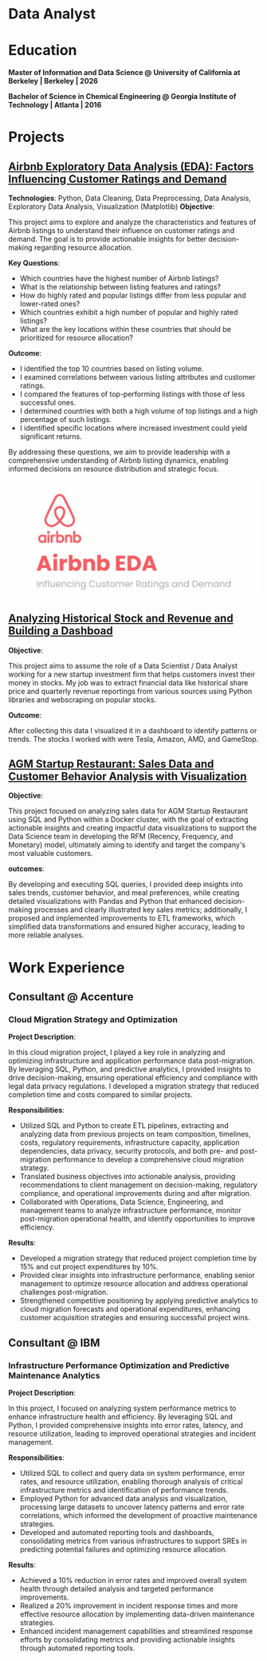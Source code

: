 # Data Analyst

# Education
**Master of Information and Data Science @  University of California at Berkeley | Berkeley | 2026**

**Bachelor of Science in Chemical Engineering @  Georgia Institute of Technology | Atlanta | 2016**

# Projects
## [Airbnb Exploratory Data Analysis (EDA): Factors Influencing Customer Ratings and Demand ](https://github.com/vndayambaje/Airbnb_EDA_Project)
  **Technologies**: 
    Python, Data Cleaning, Data Preprocessing, Data Analysis, Exploratory Data Analysis, Visualization (Matplotlib)
  **Objective**: 
  
  This project aims to explore and analyze the characteristics and features of Airbnb listings to understand their influence on customer ratings and demand. The goal is to provide actionable 
  insights for better decision-making regarding resource allocation.

  **Key Questions**:
  - Which countries have the highest number of Airbnb listings?
  - What is the relationship between listing features and ratings?    
  - How do highly rated and popular listings differ from less popular and lower-rated ones?    
  - Which countries exhibit a high number of popular and highly rated listings?    
  - What are the key locations within these countries that should be prioritized for resource allocation?
    
  **Outcome**: 
  - I identified the top 10 countries based on listing volume.
  - I examined correlations between various listing attributes and customer ratings.
  - I compared the features of top-performing listings with those of less successful ones.
  - I determined countries with both a high volume of top listings and a high percentage of such listings.
  - I identified specific locations where increased investment could yield significant returns.

  By addressing these questions, we aim to provide leadership with a comprehensive understanding of Airbnb listing dynamics, enabling informed decisions on resource distribution and strategic 
  focus.

  ![PLACEHOLDER FOR IMAGE](/assets/img/Airbnb.jpg)
## [Analyzing Historical Stock and Revenue and Building a Dashboad](https://github.com/vndayambaje/Analyzing-Historical-Stock-Revenue-Data-and-Building-a-Dashboard.git)

  **Objective**: 
  
  This project aims to assume the role of a Data Scientist / Data Analyst working for a new startup investment firm that helps customers invest their money in stocks. My job was to extract 
  financial data like historical share price and quarterly revenue reportings from various sources using Python libraries and webscraping on popular stocks. 
  
  **Outcome**:
  
  After collecting this data I visualized it in a dashboard to identify patterns or trends. The stocks I worked with were Tesla, Amazon, AMD, and GameStop.
## [AGM Startup Restaurant: Sales Data and Customer Behavior Analysis with Visualization](https://github.com/vndayambaje/ACM-Startup-Restaurant-Sales-Data-and-Customer-Behavior-Analysis-with-Visualization.git)
  **Objective**: 
  
  This project focused on analyzing sales data for AGM Startup Restaurant using SQL and Python within a Docker cluster, with the goal of extracting actionable insights and creating impactful 
  data visualizations to support the Data Science team in developing the RFM (Recency, Frequency, and Monetary) model, ultimately aiming to identify and target the company's most valuable customers.
  
  **outcomes**: 
  
  By developing and executing SQL queries, I provided deep insights into sales trends, customer behavior, and meal preferences, while creating detailed visualizations with Pandas and Python 
  that enhanced decision-making processes and clearly illustrated key sales metrics; additionally, I proposed and implemented improvements to ETL frameworks, which simplified data transformations and ensured 
  higher accuracy, leading to more reliable analyses.
  
# Work Experience
## Consultant @ Accenture

### Cloud Migration Strategy and Optimization
  
  **Project Description**:
  
  In this cloud migration project, I played a key role in analyzing and optimizing infrastructure and application performance data post-migration. By leveraging SQL, Python, and predictive analytics, I 
  provided insights to drive decision-making, ensuring operational efficiency and compliance with legal data privacy regulations. I developed a migration strategy that reduced completion time and costs 
  compared to similar projects.
  
  **Responsibilities**:
  - Utilized SQL and Python to create ETL pipelines, extracting and analyzing data from previous projects on team composition, timelines, costs, regulatory requirements, infrastructure capacity, application 
    dependencies, data privacy, security protocols, and both pre- and post-migration performance to develop a comprehensive cloud migration strategy.
  - Translated business objectives into actionable analysis, providing recommendations to client management on decision-making, regulatory compliance, and operational improvements during and after migration.
  - Collaborated with Operations, Data Science, Engineering, and management teams to analyze infrastructure performance, monitor post-migration operational health, and identify opportunities to improve 
    efficiency.
    
  **Results**:
  - Developed a migration strategy that reduced project completion time by 15% and cut project expenditures by 10%.
  - Provided clear insights into infrastructure performance, enabling senior management to optimize resource allocation and address operational challenges post-migration.
  - Strengthened competitive positioning by applying predictive analytics to cloud migration forecasts and operational expenditures, enhancing customer acquisition strategies and ensuring successful project 
    wins.
    
 ## Consultant @ IBM
 
 ### Infrastructure Performance Optimization and Predictive Maintenance Analytics

   **Project Description**:
   
   In this project, I focused on analyzing system performance metrics to enhance infrastructure health and efficiency. By leveraging SQL and Python, I provided comprehensive insights into error rates, 
   latency, and resource utilization, leading to improved operational strategies and incident management.
   
   **Responsibilities**:
   - Utilized SQL to collect and query data on system performance, error rates, and resource utilization, enabling thorough analysis of critical infrastructure metrics and identification of performance 
     trends.
   - Employed Python for advanced data analysis and visualization, processing large datasets to uncover latency patterns and error rate correlations, which informed the development of proactive maintenance 
     strategies.
   - Developed and automated reporting tools and dashboards, consolidating metrics from various infrastructures to support SREs in predicting potential failures and optimizing resource allocation.
     
   **Results**:
   - Achieved a 10% reduction in error rates and improved overall system health through detailed analysis and targeted performance improvements.
   - Realized a 20% improvement in incident response times and more effective resource allocation by implementing data-driven maintenance strategies.
   - Enhanced incident management capabilities and streamlined response efforts by consolidating metrics and providing actionable insights through automated reporting tools.


